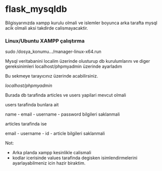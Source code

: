 # flask_mysqldb

Bilgisyarınızda xampp kurulu olmali ve islemler boyunca arka tarafta mysql acik olmali aksi takdirde calismayacaktir.

### Linux/Ubuntu XAMPP çalıştırma
sudo /dosya_konumu.../manager-linux-x64.run 

Mysql veritabanini localim üzerinde olusturup db kurulumlarını ve diger gereksinimleri localhost/phpmyadmin üzerinde ayarladım

Bu sekmeye tarayıcınız üzerinde acabilirsiniz.

*localhost/phpmyadmin*  

Burada db tarafinda articles ve users yapilari mevcut olmali 

users tarafinda bunlara ait

name - email - username - password bilgileri saklanmali 

articles tarafinda ise

email - username - id - article bilgileri saklanmali

Not:
- Arka planda xampp kesinlikle calismali
- kodlar icerisinde values tarafinda degisken isimlendirmelerini ayarlayabilmeniz icin hazir biraktim.
